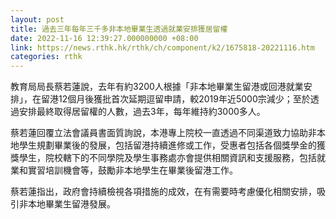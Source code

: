 ```yaml
---
layout: post
title: 過去三年每年三千多非本地畢業生透過就業安排獲居留權
date: 2022-11-16 12:39:27.000000000 +08:00
link: https://news.rthk.hk/rthk/ch/component/k2/1675818-20221116.htm
categories: rthk
---
```


教育局局長蔡若蓮說，去年有約3200人根據「非本地畢業生留港或回港就業安排」，在留港12個月後獲批首次延期逗留申請，較2019年近5000宗減少；至於透過安排最終取得居留權的人數，過去3年，每年維持約3000多人。

蔡若蓮回覆立法會議員書面質詢說，本港專上院校一直透過不同渠道致力協助非本地學生規劃畢業後的發展，包括留港持續進修或工作，受惠者包括各個獎學金的獲獎學生，院校轄下的不同學院及學生事務處亦會提供相關資訊和支援服務，包括就業和實習培訓機會等，鼓勵非本地學生在畢業後留港工作。

蔡若蓮指出，政府會持續檢視各項措施的成效，在有需要時考慮優化相關安排，吸引非本地畢業生留港發展。

